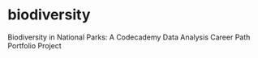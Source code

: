 # biodiversity
Biodiversity in National Parks: A Codecademy Data Analysis Career Path Portfolio Project
